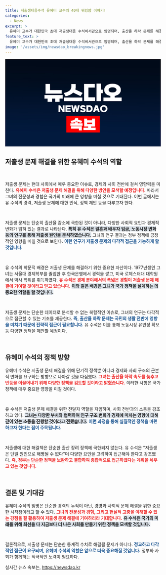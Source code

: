 ```yaml
---
title: 저출생대응수석 유혜미 교수의 40대 워킹맘 이야기!
categories:
  - News
excerpt: >
  유혜미 교수가 대한민국 초대 저출생대응 수석비서관으로 임명되며, 출산율 하락 문제를 해결할 혁신적인 대책을 제안할 계획이다. 그녀는 여성 워킹맘으로서의 현실적 이해를 바탕으로 경제, 사회의 구조적 변화도 요구할 예정이다.
feature_text: >
  유혜미 교수가 대한민국 초대 저출생대응 수석비서관으로 임명되며, 출산율 하락 문제를 해결할 혁신적인 대책을 제안할 계획이다. 그녀는 여성 워킹맘으로서의 현실적 이해를 바탕으로 경제, 사회의 구조적 변화도 요구할 예정이다.
image: '/assets/img/newsdao_breakingnews.jpg'
---
```


<p><img src="/assets/img/newsdao_breakingnews.jpg" alt="flaretime 속보" /></p>

<h2 data-ke-size="size26">저출생 문제 해결을 위한 유혜미 수석의 역할</h2>

<p data-ke-size="size16">&nbsp;</p>

<p>저출생 문제는 현대 사회에서 매우 중요한 이슈로, 경제와 사회 전반에 걸쳐 영향력을 미친다. <b><span style="color: #ee2323;">유혜미 수석은 저출생 문제 해결을 위해 다양한 방안을 모색할 예정입니다.</span></b> 따라서 그녀의 전문성과 경험은 국가의 미래에 큰 영향을 미칠 것으로 기대된다. 이번 글에서는 유 수석의 경력, 저출생 문제에 대한 인식, 정책 제안 등을 다루고자 한다.</p>

<p data-ke-size="size16">&nbsp;</p>

<p>저출생 문제는 단순히 출산율 감소에 국한된 것이 아니라, 다양한 사회적 요인과 경제적 변화가 얽혀 있는 결과로 나타난다. <b><span style="background-color: #21538527;">특히 유 수석은 결혼과 배우자 임금, 노동시장 변화 등의 연구를 통해 저출생 원인을 분석하였습니다.</span></b> 그녀의 연구 결과는 정부 정책에 긍정적인 영향을 미칠 것으로 보인다. <b><span style="color: #1a5490;">이런 연구가 저출생 문제의 다각적 접근을 가능하게 할 것입니다.</span></b></p>

<p data-ke-size="size16">&nbsp;</p>

<p>유 수석의 학문적 배경은 저출생 문제를 해결하기 위한 중요한 자산이다. 1977년생인 그녀는 서울대 경제학부를 졸업한 후 한국은행에서 경력을 쌓고, 미국 로체스터대 대학원에서 박사 학위를 취득하였다. <b><span style="color: #ee2323;">유 수석은 경제 분야에서의 폭넓은 경험이 저출생 문제 해결에 기여할 것이라고 믿고 있습니다.</span></b> <b><span style="background-color: #21538527;">이와 같은 배경은 그녀가 국가 정책을 설계하는 데 중요한 역할을 할 것입니다.</span></b></p>

<p data-ke-size="size16">&nbsp;</p>

<p>저출생 문제는 단순한 데이터로 분석할 수 없는 복합적인 이슈로, 그녀의 연구는 다각적으로 접근할 수 있는 기초를 제공한다. <b><span style="color: #1a5490;">즉, 출산율 하락 문제는 국민의 생활 전반에 영향을 미치기 때문에 전략적 접근이 필요합니다.</span></b> 유 수석은 이를 통해 노동시장 유연성 확보 등 다양한 정책을 제안할 예정이다.</p>

<p data-ke-size="size16">&nbsp;</p>

<h2 data-ke-size="size26">유혜미 수석의 정책 방향</h2>

<p>유혜미 수석은 저출생 문제 해결을 위해 단기적 정책뿐 아니라 경제와 사회 구조의 근본적 변화를 요구하는 방향으로 나아갈 것을 다짐했다. <b><span style="color: #ee2323;">그녀는 출산율 하락 속도를 늦추고 반등을 이끌어내기 위해 다양한 정책을 검토할 것이라고 밝혔습니다.</span></b> 이러한 사항은 국가 정책에 매우 중요한 영향을 미칠 것이다.</p>

<p data-ke-size="size16">&nbsp;</p>

<p>유 수석은 저출생 문제 해결을 위한 전달자 역할을 자임하며, 사회 전반과의 소통을 강조하고 있다. <b><span style="background-color: #21538527;">그녀는 다양한 부처와 협력하여 인구 구조 변화가 경제에 미치는 영향에 대해 깊이 있는 소통을 진행할 것이라고 전했습니다.</span></b> <b><span style="color: #1a5490;">이런 과정을 통해 실질적인 정책을 마련하고자 한다는 점이 주목됩니다.</span></b></p>

<p data-ke-size="size16">&nbsp;</p>

<p>저출생에 대한 해결책은 단순한 출산 장려 정책에 국한되지 않는다. 유 수석은 "저출생은 단일 원인으로 해명될 수 없다"며 다양한 요인을 고려하여 접근해야 한다고 강조했다. <b><span style="color: #ee2323;">즉, 정부는 단순한 정책을 보완하고 결합하여 종합적으로 접근하겠다는 계획을 세우고 있는 것입니다.</span></b> </p>

<p data-ke-size="size16">&nbsp;</p>

<h2 data-ke-size="size26">결론 및 기대감</h2>

<p>유혜미 수석의 임명은 단순한 경력의 누적이 아닌, 경영과 사회적 문제 해결을 위한 중요한 시작점이라고 할 수 있다. <b><span style="color: #ee2323;">그녀의 전문성과 경험, 그리고 현실적 고충을 이해할 수 있는 강점을 잘 활용하여 저출생 문제 해결에 기여하리라 기대합니다.</span></b> <b><span style="background-color: #21538527;">유 수석은 국가의 미래를 위해 최선을 다 지금보다 더 나은 사회를 만들기 위한 정책을 모색할 것입니다.</span></b></p>

<p data-ke-size="size16">&nbsp;</p>

<p>결론적으로, 저출생 문제는 단순한 통계적 수치로 해결될 문제가 아니다. <b><span style="color: #1a5490;">정교하고 다각적인 접근이 요구되며, 유혜미 수석의 역할은 앞으로 더욱 중요해질 것입니다.</span></b> 정부와 사회가 함께하는 적극적인 노력이 필요하다.</p>
실시간 뉴스 속보는, <a href="https://newsdao.kr" rel="dofollow">https://newsdao.kr</a>


